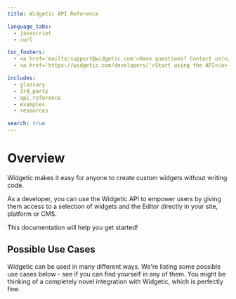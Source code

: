 ```yaml
---
title: Widgetic API Reference

language_tabs:
  - javascript
  - curl

toc_footers:
  - <a href='mailto:support@widgetic.com'>Have questions? Contact us!</a>
  - <a href='https://widgetic.com/developers/'>Start using the API</a>

includes:
  - glossary
  - 3rd_party
  - api_reference
  - examples
  - resources

search: true
---
```


# Overview

Widgetic makes it easy for anyone to create custom widgets without writing code.

As a developer, you can use the Widgetic API to empower users by giving them access to a selection of widgets and the Editor directly in your site, platform or CMS.

This documentation will help you get started! 

<!-- TODO: add DEMO -->

## Possible Use Cases

Widgetic can be used in many different ways. We're listing some possible use cases below - see if you can find yourself in any of them. You might be thinking of a completely novel integration with Widgetic, which is perfectly fine.

<!-- TODO add use cases module -->